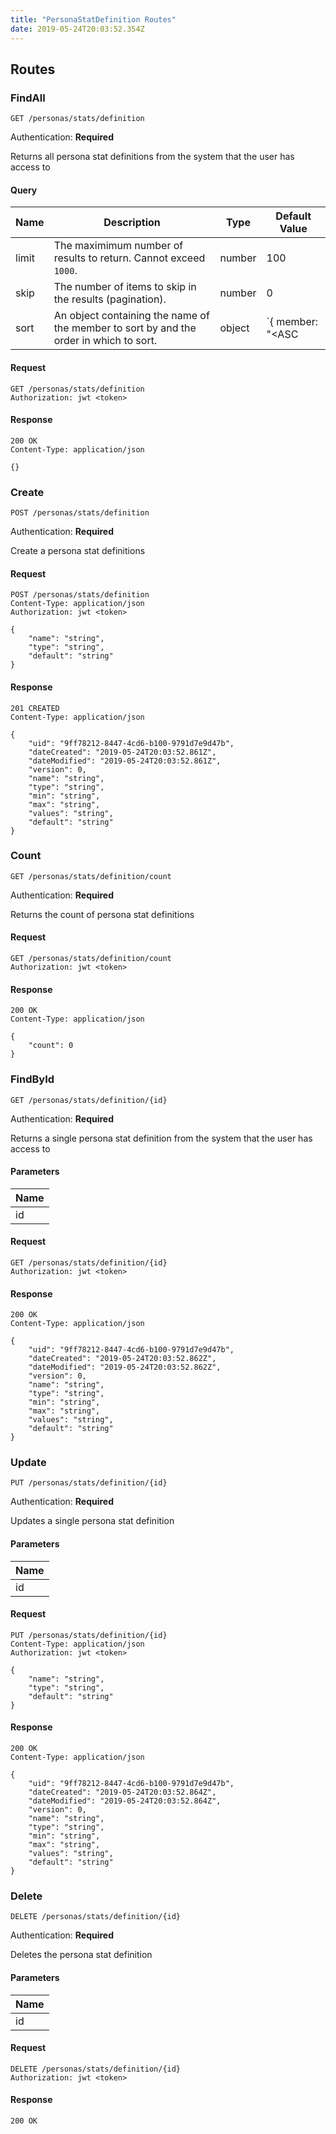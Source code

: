 ```yaml
---
title: "PersonaStatDefinition Routes"
date: 2019-05-24T20:03:52.354Z
---
```




## Routes

### FindAll
`GET /personas/stats/definition`

Authentication: **Required**

Returns all persona stat definitions from the system that the user has access to

#### Query
| Name       | Description | Type | Default Value |
| ---------- | ---------------------------------------------------------------- | ------ | ------------- |
| limit      | The maximimum number of results to return. Cannot exceed `1000`. | number | 100           |
| skip       | The number of items to skip in the results (pagination).         | number | 0             |
| sort       | An object containing the name of the member to sort by and the order in which to sort. | object | `{ member: "<ASC|DESC>" } |

#### Request
```http
GET /personas/stats/definition
Authorization: jwt <token>
```

#### Response
```http
200 OK
Content-Type: application/json

{}
```

### Create
`POST /personas/stats/definition`

Authentication: **Required**

Create a persona stat definitions

#### Request
```http
POST /personas/stats/definition
Content-Type: application/json
Authorization: jwt <token>

{
    "name": "string",
    "type": "string",
    "default": "string"
}
```

#### Response
```http
201 CREATED
Content-Type: application/json

{
    "uid": "9ff78212-8447-4cd6-b100-9791d7e9d47b",
    "dateCreated": "2019-05-24T20:03:52.861Z",
    "dateModified": "2019-05-24T20:03:52.861Z",
    "version": 0,
    "name": "string",
    "type": "string",
    "min": "string",
    "max": "string",
    "values": "string",
    "default": "string"
}
```

### Count
`GET /personas/stats/definition/count`

Authentication: **Required**

Returns the count of persona stat definitions

#### Request
```http
GET /personas/stats/definition/count
Authorization: jwt <token>
```

#### Response
```http
200 OK
Content-Type: application/json

{
    "count": 0
}
```

### FindById
`GET /personas/stats/definition/{id}`

Authentication: **Required**

Returns a single persona stat definition from the system that the user has access to

#### Parameters
| Name       |
| ---------- |
| id |

#### Request
```http
GET /personas/stats/definition/{id}
Authorization: jwt <token>
```

#### Response
```http
200 OK
Content-Type: application/json

{
    "uid": "9ff78212-8447-4cd6-b100-9791d7e9d47b",
    "dateCreated": "2019-05-24T20:03:52.862Z",
    "dateModified": "2019-05-24T20:03:52.862Z",
    "version": 0,
    "name": "string",
    "type": "string",
    "min": "string",
    "max": "string",
    "values": "string",
    "default": "string"
}
```

### Update
`PUT /personas/stats/definition/{id}`

Authentication: **Required**

Updates a single persona stat definition

#### Parameters
| Name       |
| ---------- |
| id |

#### Request
```http
PUT /personas/stats/definition/{id}
Content-Type: application/json
Authorization: jwt <token>

{
    "name": "string",
    "type": "string",
    "default": "string"
}
```

#### Response
```http
200 OK
Content-Type: application/json

{
    "uid": "9ff78212-8447-4cd6-b100-9791d7e9d47b",
    "dateCreated": "2019-05-24T20:03:52.864Z",
    "dateModified": "2019-05-24T20:03:52.864Z",
    "version": 0,
    "name": "string",
    "type": "string",
    "min": "string",
    "max": "string",
    "values": "string",
    "default": "string"
}
```

### Delete
`DELETE /personas/stats/definition/{id}`

Authentication: **Required**

Deletes the persona stat definition

#### Parameters
| Name       |
| ---------- |
| id |

#### Request
```http
DELETE /personas/stats/definition/{id}
Authorization: jwt <token>
```

#### Response
```http
200 OK
```

